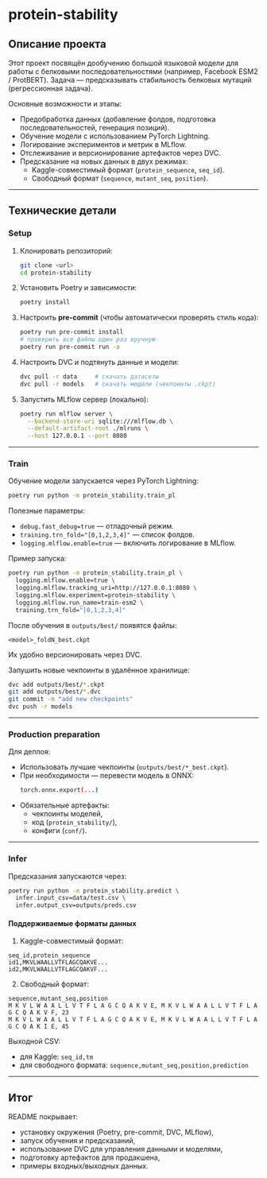 # protein-stability

## Описание проекта

Этот проект посвящён дообучению большой языковой модели для работы с белковыми
последовательностями (например, Facebook ESM2 / ProtBERT). Задача —
предсказывать стабильность белковых мутаций (регрессионная задача).

Основные возможности и этапы:

- Предобработка данных (добавление фолдов, подготовка последовательностей,
  генерация позиций).
- Обучение модели с использованием PyTorch Lightning.
- Логирование экспериментов и метрик в MLflow.
- Отслеживание и версионирование артефактов через DVC.
- Предсказание на новых данных в двух режимах:
  - Kaggle-совместимый формат (`protein_sequence`, `seq_id`).
  - Свободный формат (`sequence`, `mutant_seq`, `position`).

---

## Технические детали

### Setup

1. Клонировать репозиторий:

   ```bash
   git clone <url>
   cd protein-stability
   ```

2. Установить Poetry и зависимости:

   ```bash
   poetry install
   ```

3. Настроить **pre-commit** (чтобы автоматически проверять стиль кода):

   ```bash
   poetry run pre-commit install
   # проверить все файлы один раз вручную
   poetry run pre-commit run -a
   ```

4. Настроить DVC и подтянуть данные и модели:

   ```bash
   dvc pull -r data     # скачать датасеты
   dvc pull -r models   # скачать модели (чекпоинты .ckpt)
   ```

5. Запустить MLflow сервер (локально):
   ```bash
   poetry run mlflow server \
     --backend-store-uri sqlite:///mlflow.db \
     --default-artifact-root ./mlruns \
     --host 127.0.0.1 --port 8080
   ```

---

### Train

Обучение модели запускается через PyTorch Lightning:

```bash
poetry run python -m protein_stability.train_pl
```

Полезные параметры:

- `debug.fast_debug=true` — отладочный режим.
- `training.trn_fold="[0,1,2,3,4]"` — список фолдов.
- `logging.mlflow.enable=true` — включить логирование в MLflow.

Пример запуска:

```bash
poetry run python -m protein_stability.train_pl \
  logging.mlflow.enable=true \
  logging.mlflow.tracking_uri=http://127.0.0.1:8080 \
  logging.mlflow.experiment=protein-stability \
  logging.mlflow.run_name=train-esm2 \
  training.trn_fold="[0,1,2,3,4]"
```

После обучения в `outputs/best/` появятся файлы:

```
<model>_foldN_best.ckpt
```

Их удобно версионировать через DVC.

Запушить новые чекпоинты в удалённое хранилище:

```bash
dvc add outputs/best/*.ckpt
git add outputs/best/*.dvc
git commit -m "add new checkpoints"
dvc push -r models
```

---

### Production preparation

Для деплоя:

- Использовать лучшие чекпоинты (`outputs/best/*_best.ckpt`).
- При необходимости — перевести модель в ONNX:
  ```bash
  torch.onnx.export(...)
  ```
- Обязательные артефакты:
  - чекпоинты моделей,
  - код (`protein_stability/`),
  - конфиги (`conf/`).

---

### Infer

Предсказания запускаются через:

```bash
poetry run python -m protein_stability.predict \
  infer.input_csv=data/test.csv \
  infer.output_csv=outputs/preds.csv
```

#### Поддерживаемые форматы данных

1. Kaggle-совместимый формат:

```csv
seq_id,protein_sequence
id1,MKVLWAALLVTFLAGCQAKVE...
id2,MKVLWAALLVTFLAGCQAKVF...
```

2. Свободный формат:

```csv
sequence,mutant_seq,position
M K V L W A A L L V T F L A G C Q A K V E, M K V L W A A L L V T F L A G C Q A K V F, 23
M K V L W A A L L V T F L A G C Q A K V E, M K V L W A A L L V T F L A G C Q A K I E, 45
```

Выходной CSV:

- для Kaggle: `seq_id,tm`
- для свободного формата: `sequence,mutant_seq,position,prediction`

---

## Итог

README покрывает:

- установку окружения (Poetry, pre-commit, DVC, MLflow),
- запуск обучения и предсказаний,
- использование DVC для управления данными и моделями,
- подготовку артефактов для продакшена,
- примеры входных/выходных данных.
